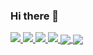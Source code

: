 ### Hi there 👋

<a href="https://twitter.com/ottimorosi">
<img src="https://img.shields.io/twitter/follow/ottimorosi?style=for-the-badge&label=%40ottimorosi&logo=twitter&logoColor=c297ff&labelColor=white&color=c297ff">
</a>
<a href="https://www.linkedin.com/in/matteorosi/">
<img src="https://img.shields.io/badge/-matteo%20rosi-blue?style=for-the-badge&logo=Linkedin&logoColor=c297ff&labelColor=white&color=white">
</a>
<a href="mailto:matteo.rosi@gmail.com">
<img src="https://img.shields.io/badge/matteo.rosi@gmail.com-0078D4?style=for-the-badge&logo=Microsoft-Outlook&logoColor=c297ff&labelColor=white&color=white">
</a>
<a href="https://keybase.io/ottimo">
<img src="https://img.shields.io/keybase/pgp/ottimo?style=for-the-badge&logoColor=white&labelColor=c297ff&color=white">
</a>

<a href="https://github.com/ottimo">
  <img align="center" src="https://github-readme-stats.vercel.app/api?username=ottimo&count_private=true&show_icons=true&theme=buefy" />
</a>
<a href="https://github.com/ottimo">
  <img align="center" src="https://github-readme-stats.vercel.app/api/top-langs/?username=ottimo&layout=compact&theme=buefy&langs_count=8" />
</a>

<!--
**ottimo/ottimo** is a ✨ _special_ ✨ repository because its `README.md` (this file) appears on your GitHub profile.

Here are some ideas to get you started:

- 🔭 I’m currently working on ...
- 🌱 I’m currently learning ...
- 👯 I’m looking to collaborate on ...
- 🤔 I’m looking for help with ...
- 💬 Ask me about ...
- 📫 How to reach me: ...
- 😄 Pronouns: ...
- ⚡ Fun fact: ...
-->
